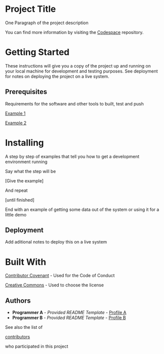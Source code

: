 # Project Title

One Paragraph of the project description

You can find more information by visiting the [Codespace](https://codespaceacademy.com/) repository.

# Getting Started

These instructions will give you a copy of the project up and running on your local machine for development and testing purposes. See deployment for notes on deploying the project on a live system.

## Prerequisites

Requirements for the software and other tools to built, test and push

[Example 1](https://www.google.com) 

[Example 2](https://www.google.com) 

# Installing

A step by step of examples that tell you how to get a development environment running

Say what the step will be

[Give the example]

And repeat

[until finished]

End with an example of getting some data out of the system or using it for a little demo

## Deployment

Add aditional notes to deploy this on a live system

# Built With

[Contributor Covenant](https://www.contributor-covenant.org) - Used for the Code of Conduct

[Creative Commons](https://www.creativecgitommons.org) - Used to choose the license

## Authors

- **Programmer A** - *Provided README Template* - [Profile A](https://github.com/FranciscoCoder)
- **Programmer B** - *Provided README Template* - [Profile B](https://github.com/VivagaCS)

See also the list of

[contributors](https://github.com/FranciscoCoder/todo-list)

who participated in this project
